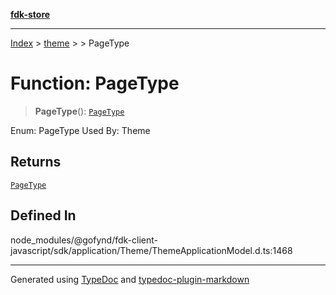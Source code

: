 [**fdk-store**](../../../README.md)
***

[Index](../../../API.md) > [theme](../../README.md) > [<internal>](../README.md) > PageType

# Function: PageType

> **PageType**(): [`PageType`](../type-aliases/type-alias.PageType.md)

Enum: PageType Used By: Theme

## Returns

[`PageType`](../type-aliases/type-alias.PageType.md)

## Defined In

node\_modules/@gofynd/fdk-client-javascript/sdk/application/Theme/ThemeApplicationModel.d.ts:1468

***
Generated using [TypeDoc](https://typedoc.org/) and [typedoc-plugin-markdown](https://www.npmjs.com/package/typedoc-plugin-markdown)
